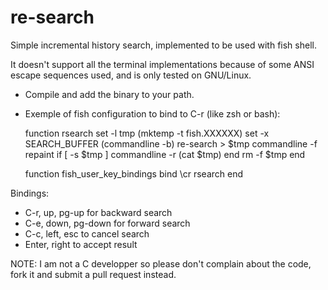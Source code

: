 re-search
=========

Simple incremental history search, implemented to be used with fish shell.

It doesn't support all the terminal implementations because of some ANSI
escape sequences used, and is only tested on GNU/Linux.

* Compile and add the binary to your path.
* Exemple of fish configuration to bind to C-r (like zsh or bash):

    function rsearch
    	set -l tmp (mktemp -t fish.XXXXXX)
    	set -x SEARCH_BUFFER (commandline -b)
    	re-search > $tmp
    	commandline -f repaint
    	if [ -s $tmp ]
    	    commandline -r (cat $tmp)
    	end
    	rm -f $tmp
    end


    function fish_user_key_bindings
    	bind \cr rsearch
    end

Bindings:

* C-r, up, pg-up for backward search
* C-e, down, pg-down for forward search
* C-c, left, esc to cancel search
* Enter, right to accept result

NOTE: I am not a C developper so please don't complain about the code, fork it
and submit a pull request instead.
